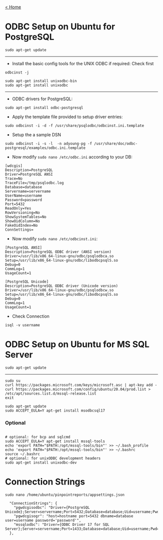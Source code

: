 [< Home](readme.md)

# ODBC Setup on Ubuntu for PostgreSQL


```
sudo apt-get update
```



***

* Install the basic config tools for the UNIX ODBC if required:
Check first
```
odbcinst -j
```
```
sudo apt-get install unixodbc-bin
sudo apt-get install unixodbc
```

***

* ODBC drivers for PostgreSQL:
```
sudo apt-get install odbc-postgresql
```

* Apply the template file provided to setup driver entries:
```
sudo odbcinst -i -d -f /usr/share/psqlodbc/odbcinst.ini.template
```

* Setup the a sample DSN
```
sudo odbcinst -i -s -l  -n adyoung-pg -f /usr/share/doc/odbc-postgresql/examples/odbc.ini.template
```

* Now modify `sudo nano /etc/odbc.ini` according to your DB:

```
[wdcgis]
Description=PostgreSQL
Driver=PostgreSQL ANSI
Trace=No
TraceFile=/tmp/psqlodbc.log
Database=database
Servername=servername
UserName=username
Password=password
Port=5432
ReadOnly=Yes
RowVersioning=No
ShowSystemTables=No
ShowOidColumn=No
FakeOidIndex=No
ConnSettings=
```


* Now modify `sudo nano /etc/odbcinst.ini`:

```
[PostgreSQL ANSI]
Description=PostgreSQL ODBC driver (ANSI version)
Driver=/usr/lib/x86_64-linux-gnu/odbc/psqlodbca.so
Setup=/usr/lib/x86_64-linux-gnu/odbc/libodbcpsqlS.so
Debug=0
CommLog=1
UsageCount=1

[PostgreSQL Unicode]
Description=PostgreSQL ODBC driver (Unicode version)
Driver=/usr/lib/x86_64-linux-gnu/odbc/psqlodbcw.so
Setup=/usr/lib/x86_64-linux-gnu/odbc/libodbcpsqlS.so
Debug=0
CommLog=1
UsageCount=1
```

* Check Connection
```
isql -v username
```

# ODBC Setup on Ubuntu for MS SQL Server


```
sudo apt-get update
```

***

```
sudo su
curl https://packages.microsoft.com/keys/microsoft.asc | apt-key add -
curl https://packages.microsoft.com/config/ubuntu/20.04/prod.list > /etc/apt/sources.list.d/mssql-release.list
exit

sudo apt-get update
sudo ACCEPT_EULA=Y apt-get install msodbcsql17

```

### Optional
```

# optional: for bcp and sqlcmd
sudo ACCEPT_EULA=Y apt-get install mssql-tools
echo 'export PATH="$PATH:/opt/mssql-tools/bin"' >> ~/.bash_profile
echo 'export PATH="$PATH:/opt/mssql-tools/bin"' >> ~/.bashrc
source ~/.bashrc
# optional: for unixODBC development headers
sudo apt-get install unixodbc-dev

```





# Connection Strings
```
sudo nano /home/ubuntu/pinpointreports/appsettings.json
```
```
  "ConnectionStrings": {
    "pgwdcgisodbc": "Driver={PostgreSQL Unicode};Server=servername;Port=5432;Database=database;Uid=username;Pwd=password;",
    "pgwdcgisogr": "host=hostname port=5432 dbname=database user=username password='password'",
    "mssqlodbc": "Driver={ODBC Driver 17 for SQL Server};Server=servername;Port=1433;Database=database;Uid=username;Pwd=password;"
  },
```
